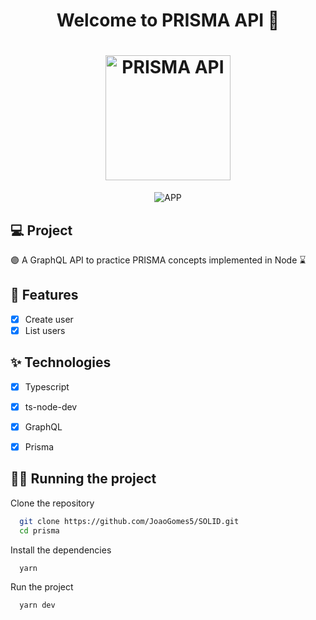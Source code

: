 

<h1 align="center">
  Welcome to PRISMA API 👋
</h1>
<h1 align="center">
 <img alt="PRISMA API" height="200" title="" src="https://i.imgur.com/6ZafpBU.png" />
</h1>

<p align="center">

 <img src="https://i.imgur.com/pxKXe37.jpg" alt="APP"/>
</p>



## 💻 Project
  🟣 A GraphQL API to practice PRISMA concepts implemented in Node ⌛

## 🔨 Features

- [X] Create user
- [X] List users

## ✨ Technologies

- [X] Typescript
- [X] ts-node-dev
- [X] GraphQL
- [X] Prisma


## 🏃‍♂️ Running the project

Clone the repository

```bash 
  git clone https://github.com/JoaoGomes5/SOLID.git
  cd prisma
```
Install the dependencies

```bash
  yarn 
```

Run the project 

```bash
  yarn dev
```

